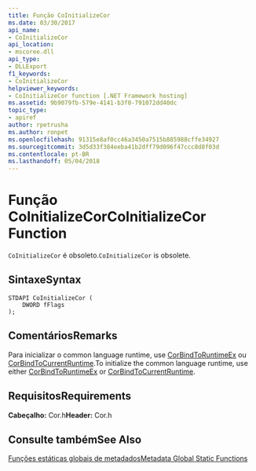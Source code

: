 ```yaml
---
title: Função CoInitializeCor
ms.date: 03/30/2017
api_name:
- CoInitializeCor
api_location:
- mscoree.dll
api_type:
- DLLExport
f1_keywords:
- CoInitializeCor
helpviewer_keywords:
- CoInitializeCor function [.NET Framework hosting]
ms.assetid: 9b9079fb-579e-4141-b3f0-791072dd40dc
topic_type:
- apiref
author: rpetrusha
ms.author: ronpet
ms.openlocfilehash: 91315e8af0cc46a3450a7515b885988cffe34927
ms.sourcegitcommit: 3d5d33f384eeba41b2dff79d096f47ccc8d8f03d
ms.contentlocale: pt-BR
ms.lasthandoff: 05/04/2018
---
```

# <a name="coinitializecor-function"></a><span data-ttu-id="4f468-102">Função CoInitializeCor</span><span class="sxs-lookup"><span data-stu-id="4f468-102">CoInitializeCor Function</span></span>
<span data-ttu-id="4f468-103">`CoInitializeCor` é obsoleto.</span><span class="sxs-lookup"><span data-stu-id="4f468-103">`CoInitializeCor` is obsolete.</span></span>  
  
## <a name="syntax"></a><span data-ttu-id="4f468-104">Sintaxe</span><span class="sxs-lookup"><span data-stu-id="4f468-104">Syntax</span></span>  
  
```  
STDAPI CoInitializeCor (  
    DWORD fFlags  
);  
```  
  
## <a name="remarks"></a><span data-ttu-id="4f468-105">Comentários</span><span class="sxs-lookup"><span data-stu-id="4f468-105">Remarks</span></span>  
 <span data-ttu-id="4f468-106">Para inicializar o common language runtime, use [CorBindToRuntimeEx](../../../../docs/framework/unmanaged-api/hosting/corbindtoruntimeex-function.md) ou [CorBindToCurrentRuntime](../../../../docs/framework/unmanaged-api/hosting/corbindtocurrentruntime-function.md).</span><span class="sxs-lookup"><span data-stu-id="4f468-106">To initialize the common language runtime, use either [CorBindToRuntimeEx](../../../../docs/framework/unmanaged-api/hosting/corbindtoruntimeex-function.md) or [CorBindToCurrentRuntime](../../../../docs/framework/unmanaged-api/hosting/corbindtocurrentruntime-function.md).</span></span>  
  
## <a name="requirements"></a><span data-ttu-id="4f468-107">Requisitos</span><span class="sxs-lookup"><span data-stu-id="4f468-107">Requirements</span></span>  
 <span data-ttu-id="4f468-108">**Cabeçalho:** Cor.h</span><span class="sxs-lookup"><span data-stu-id="4f468-108">**Header:** Cor.h</span></span>  
  
## <a name="see-also"></a><span data-ttu-id="4f468-109">Consulte também</span><span class="sxs-lookup"><span data-stu-id="4f468-109">See Also</span></span>  
 [<span data-ttu-id="4f468-110">Funções estáticas globais de metadados</span><span class="sxs-lookup"><span data-stu-id="4f468-110">Metadata Global Static Functions</span></span>](../../../../docs/framework/unmanaged-api/metadata/metadata-global-static-functions.md)
